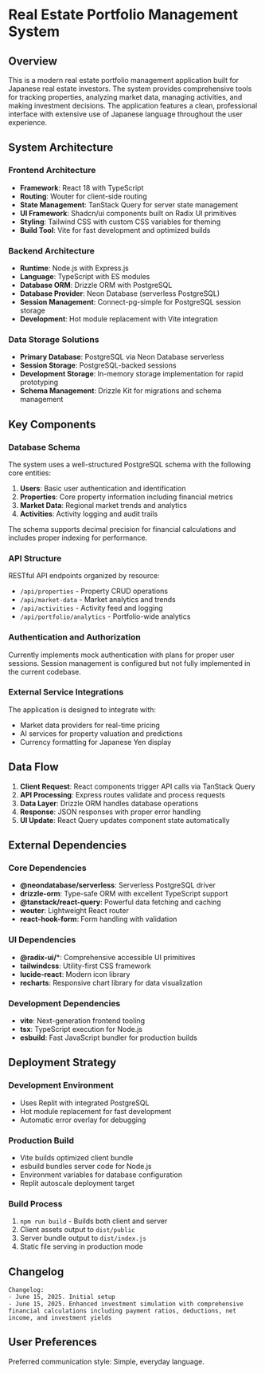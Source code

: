 # Real Estate Portfolio Management System

## Overview

This is a modern real estate portfolio management application built for Japanese real estate investors. The system provides comprehensive tools for tracking properties, analyzing market data, managing activities, and making investment decisions. The application features a clean, professional interface with extensive use of Japanese language throughout the user experience.

## System Architecture

### Frontend Architecture
- **Framework**: React 18 with TypeScript
- **Routing**: Wouter for client-side routing
- **State Management**: TanStack Query for server state management
- **UI Framework**: Shadcn/ui components built on Radix UI primitives
- **Styling**: Tailwind CSS with custom CSS variables for theming
- **Build Tool**: Vite for fast development and optimized builds

### Backend Architecture
- **Runtime**: Node.js with Express.js
- **Language**: TypeScript with ES modules
- **Database ORM**: Drizzle ORM with PostgreSQL
- **Database Provider**: Neon Database (serverless PostgreSQL)
- **Session Management**: Connect-pg-simple for PostgreSQL session storage
- **Development**: Hot module replacement with Vite integration

### Data Storage Solutions
- **Primary Database**: PostgreSQL via Neon Database serverless
- **Session Storage**: PostgreSQL-backed sessions
- **Development Storage**: In-memory storage implementation for rapid prototyping
- **Schema Management**: Drizzle Kit for migrations and schema management

## Key Components

### Database Schema
The system uses a well-structured PostgreSQL schema with the following core entities:

1. **Users**: Basic user authentication and identification
2. **Properties**: Core property information including financial metrics
3. **Market Data**: Regional market trends and analytics
4. **Activities**: Activity logging and audit trails

The schema supports decimal precision for financial calculations and includes proper indexing for performance.

### API Structure
RESTful API endpoints organized by resource:
- `/api/properties` - Property CRUD operations
- `/api/market-data` - Market analytics and trends
- `/api/activities` - Activity feed and logging
- `/api/portfolio/analytics` - Portfolio-wide analytics

### Authentication and Authorization
Currently implements mock authentication with plans for proper user sessions. Session management is configured but not fully implemented in the current codebase.

### External Service Integrations
The application is designed to integrate with:
- Market data providers for real-time pricing
- AI services for property valuation and predictions
- Currency formatting for Japanese Yen display

## Data Flow

1. **Client Request**: React components trigger API calls via TanStack Query
2. **API Processing**: Express routes validate and process requests
3. **Data Layer**: Drizzle ORM handles database operations
4. **Response**: JSON responses with proper error handling
5. **UI Update**: React Query updates component state automatically

## External Dependencies

### Core Dependencies
- **@neondatabase/serverless**: Serverless PostgreSQL driver
- **drizzle-orm**: Type-safe ORM with excellent TypeScript support
- **@tanstack/react-query**: Powerful data fetching and caching
- **wouter**: Lightweight React router
- **react-hook-form**: Form handling with validation

### UI Dependencies
- **@radix-ui/***: Comprehensive accessible UI primitives
- **tailwindcss**: Utility-first CSS framework
- **lucide-react**: Modern icon library
- **recharts**: Responsive chart library for data visualization

### Development Dependencies
- **vite**: Next-generation frontend tooling
- **tsx**: TypeScript execution for Node.js
- **esbuild**: Fast JavaScript bundler for production builds

## Deployment Strategy

### Development Environment
- Uses Replit with integrated PostgreSQL
- Hot module replacement for fast development
- Automatic error overlay for debugging

### Production Build
- Vite builds optimized client bundle
- esbuild bundles server code for Node.js
- Environment variables for database configuration
- Replit autoscale deployment target

### Build Process
1. `npm run build` - Builds both client and server
2. Client assets output to `dist/public`
3. Server bundle output to `dist/index.js`
4. Static file serving in production mode

## Changelog
```
Changelog:
- June 15, 2025. Initial setup
- June 15, 2025. Enhanced investment simulation with comprehensive financial calculations including payment ratios, deductions, net income, and investment yields
```

## User Preferences

Preferred communication style: Simple, everyday language.